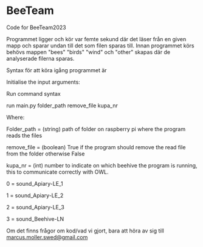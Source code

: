 # BeeTeam
Code for BeeTeam2023

Programmet ligger och kör var femte sekund där det läser från en given mapp och sparar undan till det som filen sparas till. 
Innan programmet körs behövs mappen "bees" "birds" "wind" och "other" skapas där de analyserade filerna sparas. 

Syntax för att köra igång programmet är

Initialise the input arguments:

Run command syntax

run main.py folder_path remove_file kupa_nr

Where:

Folder_path = (string) path of folder on raspberry pi where the program reads the files 

remove_file = (boolean) True if the program should remove the read file from the folder otherwise False

kupa_nr = (int) number to indicate on which beehive the program is running, this to communicate correctly with OWL.

0 = sound_Apiary-LE_1

1 = sound_Apiary-LE_2

2 = sound_Apiary-LE_3

3 = sound_Beehive-LN

Om det finns frågor om kod/vad vi gjort, bara att höra av sig till marcus.moller.swed@gmail.com
